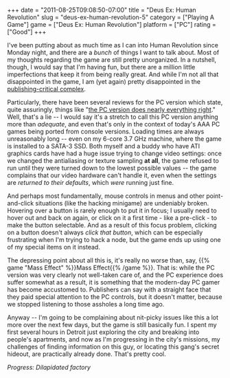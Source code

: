 +++
date = "2011-08-25T09:08:50-07:00"
title = "Deus Ex: Human Revolution"
slug = "deus-ex-human-revolution-5"
category = ["Playing A Game"]
game = ["Deus Ex: Human Revolution"]
platform = ["PC"]
rating = ["Good"]
+++

I've been putting about as much time as I can into Human Revolution since Monday night, and there are a <i>bunch</i> of things I want to talk about.  Most of my thoughts regarding the game are still pretty unorganized.  In a nutshell, though, I would say that I'm having fun, but there are a million little imperfections that keep it from being really great.  And while I'm not all that disappointed in the game, I am (yet again) pretty disappointed in the <a href="http://www.metacritic.com/game/pc/deus-ex-human-revolution">publishing-critical complex</a>.

Particularly, there have been several reviews for the PC version which state, quite assuringly, things like "<a href="http://www.wired.com/gamelife/2011/08/deus-ex-pc-review/">the PC version does nearly everything right</a>."  Well, that's a lie -- I would say it's a stretch to call this PC version anything more than <i>adequate</i>, and even that's only in the context of today's AAA PC games being ported from console versions.  Loading times are always unreasonably long -- even on my 6-core 3.7 GHz machine, where the game is installed to a SATA-3 SSD.  Both myself and a buddy who have ATI graphics cards have had a huge issue trying to change video settings: once we changed the antialiasing or texture sampling <b>at all</b>, the game refused to run until they were turned down to the lowest possible values -- the game complains that our video hardware can't handle it, even when the settings are <i>returned to their defaults</i>, which <i>were</i> running just fine.

And perhaps most fundamentally, mouse controls in menus and other point-and-click situations (like the hacking minigame) are undeniably broken.  Hovering over a button is rarely enough to put it in focus; I usually need to hover out and back on again, or click on it a first time - like a pre-click - to make the button selectable.  And as a result of this focus problem, clicking on a button doesn't always <i>click that button</i>, which can be especially frustrating when I'm trying to hack a node, but the game ends up using one of my special items on it instead.

The depressing point about all this is, it's really no worse than, say, {{% game "Mass Effect" %}}Mass Effect{{% /game %}}.  That is: while the PC version was very clearly not well-taken care of, and the PC experience does suffer somewhat as a result, it is something that the modern-day PC gamer has become accustomed to.  Publishers can say with a straight face that they paid special attention to the PC controls, but it doesn't matter, because we stopped listening to those assholes a long time ago.

Anyway -- I'm going to be complaining about nit-picky issues like this a lot more over the next few days, but the game is still basically fun.  I spent my first several hours in Detroit just exploring the city and breaking into people's apartments, and now as I'm progressing in the city's missions, my challenges of finding information on this guy, or locating this gang's secret hideout, are practically already done.  That's pretty cool.

<i>Progress: Dilapidated factory</i>